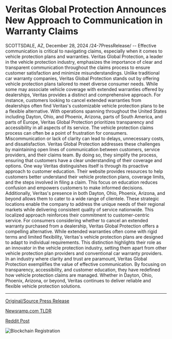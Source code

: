 # Veritas Global Protection Announces New Approach to Communication in Warranty Claims

SCOTTSDALE, AZ, December 28, 2024 /24-7PressRelease/ -- Effective communication is critical to navigating claims, especially when it comes to vehicle protection plans and warranties. Veritas Global Protection, a leader in the vehicle protection industry, emphasizes the importance of clear and transparent communication throughout the claims process to ensure customer satisfaction and minimize misunderstandings.  Unlike traditional car warranty companies, Veritas Global Protection stands out by offering vehicle protection plans tailored to meet diverse consumer needs. While some may associate vehicle coverage with extended warranties offered by dealerships, Veritas provides a distinct and comprehensive approach. For instance, customers looking to cancel extended warranties from dealerships often find Veritas's customizable vehicle protection plans to be a flexible alternative. With operations spanning throughout the United States including Dayton, Ohio, and Phoenix, Arizona, parts of South America, and parts of Europe, Veritas Global Protection prioritizes transparency and accessibility in all aspects of its service.  The vehicle protection claims process can often be a point of frustration for consumers. Miscommunication or lack of clarity can lead to delays, unnecessary costs, and dissatisfaction. Veritas Global Protection addresses these challenges by maintaining open lines of communication between customers, service providers, and their claims team. By doing so, they simplify the process, ensuring that customers have a clear understanding of their coverage and options.  One way Veritas distinguishes itself is through its proactive approach to customer education. Their website provides resources to help customers better understand their vehicle protection plans, coverage limits, and the steps involved in filing a claim. This focus on education reduces confusion and empowers customers to make informed decisions.  Additionally, Veritas's presence in both Dayton, Ohio, Phoenix, Arizona, and beyond allows them to cater to a wide range of clientele. These strategic locations enable the company to address the unique needs of their regional markets while delivering consistent quality of service nationwide. This localized approach reinforces their commitment to customer-centric service.  For consumers considering whether to cancel an extended warranty purchased from a dealership, Veritas Global Protection offers a compelling alternative. While extended warranties often come with rigid terms and limited flexibility, Veritas's vehicle protection plans are designed to adapt to individual requirements. This distinction highlights their role as an innovator in the vehicle protection industry, setting them apart from other vehicle protection plan providers and conventional car warranty providers.  In an industry where clarity and trust are paramount, Veritas Global Protection exemplifies the value of effective communication. By focusing on transparency, accessibility, and customer education, they have redefined how vehicle protection claims are managed. Whether in Dayton, Ohio, Phoenix, Arizona, or beyond, Veritas continues to deliver reliable and flexible vehicle protection solutions. 

---

[Original/Source Press Release](https://www.24-7pressrelease.com/press-release/517442/veritas-global-protection-announces-new-approach-to-communication-in-warranty-claims)
                    

[Newsramp.com TLDR](https://newsramp.com/curated-news/veritas-global-protection-redefines-vehicle-protection-with-clear-communication-and-customizable-plans/2c95d4ad76f8fc1ac92b627bb46da395) 

 



[Reddit Post](https://www.reddit.com/r/Business_NewsRamp/comments/1ho1aan/veritas_global_protection_redefines_vehicle/) 



![Blockchain Registration](https://cdn.newsramp.app/24-7PressRelease/qrcode/2412/28/sageOX_Z.webp)
